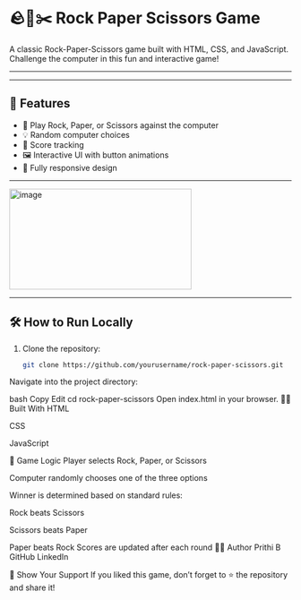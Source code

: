 # 🪨📄✂️ Rock Paper Scissors Game

A classic Rock-Paper-Scissors game built with HTML, CSS, and JavaScript. Challenge the computer in this fun and interactive game!

---


---
## 🚀 Features

- 🎲 Play Rock, Paper, or Scissors against the computer
- 💡 Random computer choices
- 🔢 Score tracking
- 🖼️ Interactive UI with button animations
- 📱 Fully responsive design

---
<img width="325" height="180" alt="image" src="https://github.com/user-attachments/assets/ae793778-48dc-40cd-a424-5825f666ea80" />



---

## 🛠️ How to Run Locally

1. Clone the repository:
   ```bash
   git clone https://github.com/yourusername/rock-paper-scissors.git
Navigate into the project directory:

bash
Copy
Edit
cd rock-paper-scissors
Open index.html in your browser.
🧑‍💻 Built With
HTML

CSS

JavaScript

🧠 Game Logic
Player selects Rock, Paper, or Scissors

Computer randomly chooses one of the three options

Winner is determined based on standard rules:

Rock beats Scissors

Scissors beats Paper

Paper beats Rock
Scores are updated after each round
🙋‍♀️ Author
Prithi B
GitHub
LinkedIn

🌟 Show Your Support
If you liked this game, don’t forget to ⭐️ the repository and share it!
